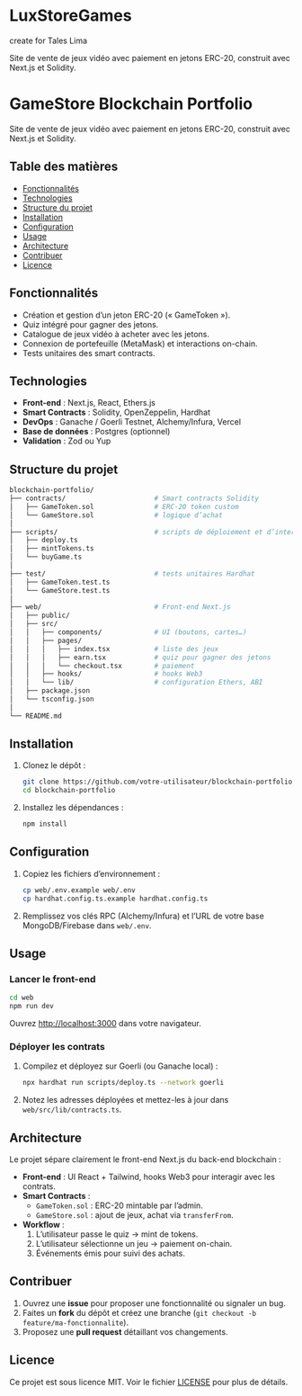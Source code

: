 # LuxStoreGames
create for Tales Lima

Site de vente de jeux vidéo avec paiement en jetons ERC-20, construit avec Next.js et Solidity.


# GameStore Blockchain Portfolio

Site de vente de jeux vidéo avec paiement en jetons ERC-20, construit avec Next.js et Solidity.

## Table des matières

* [Fonctionnalités](https://chatgpt.com/g/g-p-68514fdb13488191b3f531b266a0356b-blockchain-portfolio/c/68514fe1-0c90-800c-bdb9-31a94f6d0e95#fonctionnalit%C3%A9s)
* [Technologies](https://chatgpt.com/g/g-p-68514fdb13488191b3f531b266a0356b-blockchain-portfolio/c/68514fe1-0c90-800c-bdb9-31a94f6d0e95#technologies)
* [Structure du projet](https://chatgpt.com/g/g-p-68514fdb13488191b3f531b266a0356b-blockchain-portfolio/c/68514fe1-0c90-800c-bdb9-31a94f6d0e95#structure-du-projet)
* [Installation](https://chatgpt.com/g/g-p-68514fdb13488191b3f531b266a0356b-blockchain-portfolio/c/68514fe1-0c90-800c-bdb9-31a94f6d0e95#installation)
* [Configuration](https://chatgpt.com/g/g-p-68514fdb13488191b3f531b266a0356b-blockchain-portfolio/c/68514fe1-0c90-800c-bdb9-31a94f6d0e95#configuration)
* [Usage](https://chatgpt.com/g/g-p-68514fdb13488191b3f531b266a0356b-blockchain-portfolio/c/68514fe1-0c90-800c-bdb9-31a94f6d0e95#usage)
* [Architecture](https://chatgpt.com/g/g-p-68514fdb13488191b3f531b266a0356b-blockchain-portfolio/c/68514fe1-0c90-800c-bdb9-31a94f6d0e95#architecture)
* [Contribuer](https://chatgpt.com/g/g-p-68514fdb13488191b3f531b266a0356b-blockchain-portfolio/c/68514fe1-0c90-800c-bdb9-31a94f6d0e95#contribuer)
* [Licence](https://chatgpt.com/g/g-p-68514fdb13488191b3f531b266a0356b-blockchain-portfolio/c/68514fe1-0c90-800c-bdb9-31a94f6d0e95#licence)

## Fonctionnalités

* Création et gestion d’un jeton ERC-20 (« GameToken »).
* Quiz intégré pour gagner des jetons.
* Catalogue de jeux vidéo à acheter avec les jetons.
* Connexion de portefeuille (MetaMask) et interactions on-chain.
* Tests unitaires des smart contracts.

## Technologies

* **Front-end** : Next.js, React, Ethers.js
* **Smart Contracts** : Solidity, OpenZeppelin, Hardhat
* **DevOps** : Ganache / Goerli Testnet, Alchemy/Infura, Vercel
* **Base de données** : Postgres (optionnel)
* **Validation** : Zod ou Yup

## Structure du projet

```bash
blockchain-portfolio/
├── contracts/                      # Smart contracts Solidity
│   ├── GameToken.sol               # ERC-20 token custom
│   └── GameStore.sol               # logique d’achat
│
├── scripts/                        # scripts de déploiement et d’interaction
│   ├── deploy.ts
│   ├── mintTokens.ts
│   └── buyGame.ts
│
├── test/                           # tests unitaires Hardhat
│   ├── GameToken.test.ts
│   └── GameStore.test.ts
│
├── web/                            # Front-end Next.js
│   ├── public/
│   ├── src/
│   │   ├── components/             # UI (boutons, cartes…)
│   │   ├── pages/
│   │   │   ├── index.tsx           # liste des jeux
│   │   │   ├── earn.tsx            # quiz pour gagner des jetons
│   │   │   └── checkout.tsx        # paiement
│   │   ├── hooks/                  # hooks Web3
│   │   └── lib/                    # configuration Ethers, ABI
│   ├── package.json
│   └── tsconfig.json
│
└── README.md
```

## Installation

1. Clonez le dépôt :
   ```bash
   git clone https://github.com/votre-utilisateur/blockchain-portfolio.git
   cd blockchain-portfolio
   ```
2. Installez les dépendances :
   ```bash
   npm install
   ```

## Configuration

1. Copiez les fichiers d’environnement :
   ```bash
   cp web/.env.example web/.env
   cp hardhat.config.ts.example hardhat.config.ts
   ```
2. Remplissez vos clés RPC (Alchemy/Infura) et l’URL de votre base MongoDB/Firebase dans `web/.env`.

## Usage

### Lancer le front-end

```bash
cd web
npm run dev
```

Ouvrez [http://localhost:3000](http://localhost:3000/) dans votre navigateur.

### Déployer les contrats

1. Compilez et déployez sur Goerli (ou Ganache local) :
   ```bash
   npx hardhat run scripts/deploy.ts --network goerli
   ```
2. Notez les adresses déployées et mettez-les à jour dans `web/src/lib/contracts.ts`.

## Architecture

Le projet sépare clairement le front-end Next.js du back-end blockchain :

* **Front-end** : UI React + Tailwind, hooks Web3 pour interagir avec les contrats.
* **Smart Contracts** :
  * `GameToken.sol` : ERC-20 mintable par l’admin.
  * `GameStore.sol` : ajout de jeux, achat via `transferFrom`.
* **Workflow** :
  1. L’utilisateur passe le quiz → mint de tokens.
  2. L’utilisateur sélectionne un jeu → paiement on-chain.
  3. Événements émis pour suivi des achats.

## Contribuer

1. Ouvrez une **issue** pour proposer une fonctionnalité ou signaler un bug.
2. Faites un **fork** du dépôt et créez une branche (`git checkout -b feature/ma-fonctionnalite`).
3. Proposez une **pull request** détaillant vos changements.

## Licence

Ce projet est sous licence MIT. Voir le fichier [LICENSE](https://chatgpt.com/g/g-p-68514fdb13488191b3f531b266a0356b-blockchain-portfolio/c/LICENSE) pour plus de détails.
